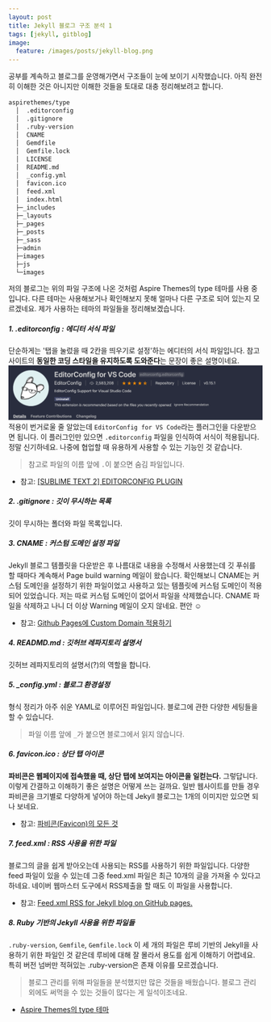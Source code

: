 ```yaml
---
layout: post
title: Jekyll 블로그 구조 분석 1
tags: [jekyll, gitblog]
image:
  feature: /images/posts/jekyll-blog.png
---
```


공부를 계속하고 블로그를 운영해가면서 구조들이 눈에 보이기 시작했습니다. 아직 완전히 이해한 것은 아니지만 이해한 것들을 토대로 대충 정리해보려고 합니다.

```
aspirethemes/type
  │  .editorconfig
  │  .gitignore
  │  .ruby-version
  │  CNAME
  │  Gemdfile
  │  Gemfile.lock
  │  LICENSE
  │  README.md
  │  _config.yml
  │  favicon.ico
  │  feed.xml
  │  index.html
  ├─_includes
  ├─_layouts
  ├─_pages
  ├─_posts
  ├─_sass
  ├─admin
  ├─images
  ├─js
  └─images
```

저의 블로그는 위의 파일 구조에 나온 것처럼 Aspire Themes의 type 테마를 사용 중입니다. 다른 테마는 사용해보거나 확인해보지 못해 얼마나 다른 구조로 되어 있는지 모르겠네요. 제가 사용하는 테마의 파일들을 정리해보겠습니다.

##### 1. .editorconfig : 에디터 서식 파일
단순하게는 '탭을 눌렀을 때 2칸을 띄우기로 설정'하는 에디터의 서식 파일입니다. 참고 사이트의 **동일한 코딩 스타일을 유지하도록 도와준다**는 문장이 좋은 설명이네요.
![EditorConfig for VS Code](/images/posts/2020-09-28/editorconfig-for-vscode.png)
적용이 번거로울 줄 알았는데 `EditorConfig for VS Code`라는 플러그인을 다운받으면 됩니다. 이 플러그인만 있으면 `.editorconfig` 파일을 인식하여 서식이 적용됩니다. 정말 신기하네요. 나중에 협업할 때 유용하게 사용할 수 있는 기능인 것 같습니다.
> 참고로 파일의 이름 앞에 `.`이 붙으면 숨김 파일입니다.
- 참고: [[SUBLIME TEXT 2] EDITORCONFIG PLUGIN](https://josephkim75.wordpress.com/tag/editorconfig/)

##### 2. .gitignore : 깃이 무시하는 목록
깃이 무시하는 폴더와 파일 목록입니다.

##### 3. CNAME : 커스텀 도메인 설정 파일
Jekyll 블로그 템플릿을 다운받은 후 나름대로 내용을 수정해서 사용했는데 깃 푸쉬를 할 때마다 계속해서 Page build warning 메일이 왔습니다. 확인해보니 CNAME는 커스텀 도메인을 설정하기 위한 파일이었고 사용하고 있는 템플릿에 커스텀 도메인이 적용되어 있었습니다.
저는 따로 커스텀 도메인이 없어서 파일을 삭제했습니다. CNAME 파일을 삭제하고 나니 더 이상 Warning 메일이 오지 않네요. 편안 ☺️

- 참고: [Github Pages에 Custom Domain 적용하기](https://www.holaxprogramming.com/2017/05/15/github-page-and-custom-domain/)

##### 4. READMD.md : 깃허브 레파지토리 설명서
깃허브 레파지토리의 설명서(?)의 역할을 합니다.

##### 5. _config.yml : 블로그 환경설정
형식 정리가 아주 쉬운 YAML로 이루어진 파일입니다. 블로그에 관한 다양한 세팅들을 할 수 있습니다.
> 파일 이름 앞에 `_`가 붙으면 블로그에서 읽지 않습니다.

##### 6. favicon.ico : 상단 탭 아이콘
**파비콘은 웹페이지에 접속했을 때, 상단 탭에 보여지는 아이콘을 일컫는다.** 그렇답니다. 이렇게 간결하고 이해하기 좋은 설명은 어떻게 쓰는 걸까요.
일반 웹사이트를 만들 경우 파비콘을 크기별로 다양하게 넣어야 하는데 Jekyll 블로그는 1개의 이미지만 있으면 되나 보네요.

- 참고: [파비콘(Favicon)의 모든 것](https://webdir.tistory.com/337)

##### 7. feed.xml : RSS 사용을 위한 파일
블로그의 글을 쉽게 받아오는데 사용되는 RSS를 사용하기 위한 파일입니다.
다양한 feed 파일이 있을 수 있는데 그중 feed.xml 파일은 최근 10개의 글을 가져올 수 있다고 하네요.
네이버 웹마스터 도구에서 RSS제출을 할 때도 이 파일을 사용합니다.
- 참고: [Feed.xml RSS for Jekyll blog on GitHub pages.](https://blocks.roadtolarissa.com/roachhd/f664d2cae2da899be3f6)

##### 8. Ruby 기반의 Jekyll 사용을 위한 파일들
`.ruby-version`, `Gemfile`, `Gemfile.lock` 이 세 개의 파일은 루비 기반의 Jekyll을 사용하기 위한 파일인 것 같은데 루비에 대해 잘 몰라서 용도를 쉽게 이해하기 어렵네요. 특히 버전 넘버만 적혀있는 .ruby-version은 존재 이유를 모르겠습니다.

> 블로그 관리를 위해 파일들을 분석했지만 많은 것들을 배웠습니다. 블로그 관리 외에도 써먹을 수 있는 것들이 많다는 게 일석이조네요.
- [Aspire Themes의 type 테마](https://github.com/aspirethemes/type)